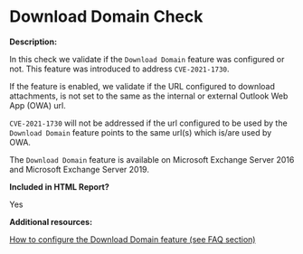 # Download Domain Check

**Description:**

In this check we validate if the `Download Domain` feature was configured or not. This feature was introduced to address `CVE-2021-1730`.

If the feature is enabled, we validate if the URL configured to download attachments, is not set to the same as the internal or external Outlook Web App (OWA) url.

`CVE-2021-1730` will not be addressed if the url configured to be used by the `Download Domain` feature points to the same url(s) which is/are used by OWA.

The `Download Domain` feature is available on Microsoft Exchange Server 2016 and Microsoft Exchange Server 2019.

**Included in HTML Report?**

Yes

**Additional resources:**

[How to configure the Download Domain feature (see FAQ section)](https://msrc.microsoft.com/update-guide/vulnerability/CVE-2021-1730)

